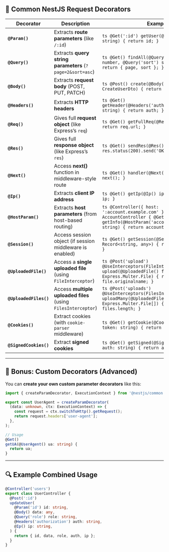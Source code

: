 ## 🧩 Common NestJS Request Decorators

| Decorator              | Description                                                   | Example                                                                                                                                                          |
| ---------------------- | ------------------------------------------------------------- | ---------------------------------------------------------------------------------------------------------------------------------------------------------------- |
| **`@Param()`**         | Extracts **route parameters** (like `/:id`)                   | `ts @Get(':id') getUser(@Param('id') id: string) { return id; } `                                                                                                |
| **`@Query()`**         | Extracts **query string parameters** (`?page=2&sort=asc`)     | `ts @Get() findAll(@Query('page') page: number, @Query('sort') sort: string) { return { page, sort }; } `                                                        |
| **`@Body()`**          | Extracts **request body** (POST, PUT, PATCH)                  | `ts @Post() create(@Body() createUserDto: CreateUserDto) { return createUserDto; } `                                                                             |
| **`@Headers()`**       | Extracts **HTTP headers**                                     | `ts @Get() getHeader(@Headers('authorization') auth: string) { return auth; } `                                                                                  |
| **`@Req()`**           | Gives full **request object** (like Express’s `req`)          | `ts @Get() getFullReq(@Req() req: Request) { return req.url; } `                                                                                                 |
| **`@Res()`**           | Gives full **response object** (like Express’s `res`)         | `ts @Get() sendRes(@Res() res: Response) { res.status(200).send('OK'); } `                                                                                       |
| **`@Next()`**          | Access **next()** function in middleware-style route          | `ts @Get() handler(@Next() next: Function) { next(); } `                                                                                                         |
| **`@Ip()`**            | Extracts **client IP address**                                | `ts @Get() getIp(@Ip() ip: string) { return ip; } `                                                                                                              |
| **`@HostParam()`**     | Extracts **host parameters** (from host-based routing)        | `ts @Controller({ host: ':account.example.com' }) export class AccountController { @Get() getInfo(@HostParam('account') account: string) { return account; } } ` |
| **`@Session()`**       | Access session object (if session middleware is enabled)      | `ts @Get() getSession(@Session() session: Record<string, any>) { return session.user; } `                                                                        |
| **`@UploadedFile()`**  | Access a **single uploaded file** (using `FileInterceptor`)   | `ts @Post('upload') @UseInterceptors(FileInterceptor('file')) upload(@UploadedFile() file: Express.Multer.File) { return file.originalname; } `                  |
| **`@UploadedFiles()`** | Access **multiple uploaded files** (using `FilesInterceptor`) | `ts @Post('uploads') @UseInterceptors(FilesInterceptor('files')) uploadMany(@UploadedFiles() files: Express.Multer.File[]) { return files.length; } `            |
| **`@Cookies()`**       | Extract cookies (with `cookie-parser` middleware)             | `ts @Get() getCookie(@Cookies('token') token: string) { return token; } `                                                                                        |
| **`@SignedCookies()`** | Extract **signed cookies**                                    | `ts @Get() getSigned(@SignedCookies('auth') auth: string) { return auth; } `                                                                                     |

---

## 🧠 Bonus: Custom Decorators (Advanced)

You can **create your own custom parameter decorators** like this:

```ts
import { createParamDecorator, ExecutionContext } from '@nestjs/common';

export const UserAgent = createParamDecorator(
  (data: unknown, ctx: ExecutionContext) => {
    const request = ctx.switchToHttp().getRequest();
    return request.headers['user-agent'];
  },
);

// Usage
@Get()
getUA(@UserAgent() ua: string) {
  return ua;
}
```

---

## 🔍 Example Combined Usage

```ts
@Controller('users')
export class UserController {
  @Post(':id')
  updateUser(
    @Param('id') id: string,
    @Body() data: any,
    @Query('role') role: string,
    @Headers('authorization') auth: string,
    @Ip() ip: string,
  ) {
    return { id, data, role, auth, ip };
  }
}
```
